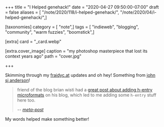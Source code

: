 +++
title = "I Helped genehack!"
date = "2020-04-27 09:50:00-07:00"
draft = false
aliases = [ "/note/2020/118/i-helped-genehack/", "/note/2020/04/i-helped-genehack/",]

[taxonomies]
category = [ "note",]
tags = [ "indieweb", "blogging", "community", "warm fuzzies", "boomstick",]

[extra]
card = "_card.webp"

[extra.cover_image]
caption = "my photoshop masterpiece that lost its context years ago"
path = "cover.jpg"

+++

[john sj anderson]: https://genehack.org

Skimming through my [fraidyc.at](https://fraidyc.at) updates and oh hey!
Something from [john sj anderson][]!

[meta-post]: https://genehack.blog/2020/04/meta-post/

[great post about adding h-entry microformats]: /post/2020/04/h-entry-microformat-for-indieweb-posts

> friend of the blog brian wisti had a [great post about adding h-entry microformats][]
> on his blog, which led to me adding some `h-entry` stuff here too.
>
> -- <cite>[meta-post][]</cite>

My words helped make something better!